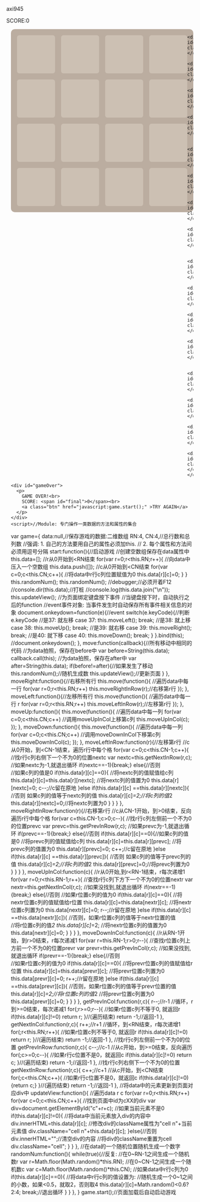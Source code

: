axi945
<html>
  <head>
    <title>标题</title>
    <meta charset="utf-8">
   <style>
	#gridPanel{width:480px; height:480px;
  margin:0 auto; position:relative;
  background:#bbada0; border-radius:10px;
}
.grid,.cell{
  width:100px; height:100px; border-radius:6px;
}
.grid{float:left;
  background:#ccc0b3; margin:16px 0 0 16px;
}
.cell{
  position:absolute;
  font-size:60px;
  text-align:center;
  line-height:100px;
  color:#fff;
}
[id^="c0"]{top:16px;}
[id^="c1"]{top:132px;}
[id^="c2"]{top:248px;}
[id^="c3"]{top:364px;}

[id$="0"]{left:16px;}
[id$="1"]{left:132px;}
[id$="2"]{left:248px;}
[id$="3"]{left:364px;}

.n2{background-color:#eee3da}
.n4{background-color:#ede0c8}
.n8{background-color:#f2b179}
.n16{background-color:#f59563}
.n32{background-color:#f67c5f}
.n64{background-color:#f65e3b}
.n128{background-color:#edcf72}
.n256{background-color:#edcc61}
.n512{background-color:#9c0}
.n1024{background-color:#33b5e5}
.n2048{background-color:#09c}
.n4096{background-color:#a6c}
.n8192{background-color:#93c}
.n2,.n4{color:#776e65}
.n1024,.n2048,.n4096,.n8192{font-size:40px}

p{
  width:480px; margin:0 auto;
  font-size:40px; font-family:Arial;
  font-weight:bold; padding-top:15px;
}
#gameOver{ display:none;
  position:absolute; 
  top:0; left:0; right:0; bottom:0;
  background:rgba(55,55,55,.5);
}
#gameOver>p{
  width:300px; height:200px;
  position:absolute; top:50%; left:50%;
  margin-left:-150px; margin-top:-100px;
  background:#fff; 
  
  text-align:center; line-height:1.5em;
  border-radius:10px; border:1px solid #edcf72;
}
#gameOver .btn{
  padding:10px;
  color:#fff;
  background:#9f8d77;
  border-radius:6px;
  text-decoration:none;
}
   </style>
  </head>
  <body>
<!--p>span#score      -->
    <p>SCORE:<span id="score">0</span></p>
<!--div#gridPanel>div.grid*16+div#c00.cell*16 -->
    <div id="gridPanel">
      <div class="grid"></div>
      <div class="grid"></div>
      <div class="grid"></div>
      <div class="grid"></div>
      <div class="grid"></div>
      <div class="grid"></div>
      <div class="grid"></div>
      <div class="grid"></div>
      <div class="grid"></div>
      <div class="grid"></div>
      <div class="grid"></div>
      <div class="grid"></div>
      <div class="grid"></div>
      <div class="grid"></div>
      <div class="grid"></div>
      <div class="grid"></div>

      <div id="c00" class="cell"></div>
      <div id="c01" class="cell"></div>
      <div id="c02" class="cell"></div>
      <div id="c03" class="cell"></div>

      <div id="c10" class="cell"></div>
      <div id="c11" class="cell"></div>
      <div id="c12" class="cell"></div>
      <div id="c13" class="cell"></div>

      <div id="c20" class="cell"></div>
      <div id="c21" class="cell"></div>
      <div id="c22" class="cell"></div>
      <div id="c23" class="cell"></div>

      <div id="c30" class="cell"></div>
      <div id="c31" class="cell"></div>
      <div id="c32" class="cell"></div>
      <div id="c33" class="cell"></div>
    </div>
<!--     div#gameOver>div+p>br+span#final+br+a.btn -->
    <div id="gameOver">
      <p>
        GAME OVER!<br>
        SCORE: <span id="final">0</span><br>
        <a class="btn" href="javascript:game.start();" >TRY AGAIN</a>
      </p>
    </div>
    <script>//Module: 专门操作一类数据的方法和属性的集合
var game={
  data:null,//保存游戏的数据:二维数组
  RN:4, CN:4,//总行数和总列数
  //强调: 1. 自己的方法要用自己的属性必须加this.
  //      2. 每个属性和方法间必须用逗号分隔
  start:function(){//启动游戏
    //创建空数组保存在data属性中
    this.data=[];
    //r从0开始到<RN结束
    for(var r=0;r<this.RN;r++){
      //向data中压入一个空数组
      this.data.push([]);
      //c从0开始到<CN结束
      for(var c=0;c<this.CN;c++){
        //将data中r行c列位置赋值为0
        this.data[r][c]=0;
      }
    }
    this.randomNum(); this.randomNum();
    //debugger;//必须开着F12
    //console.dir(this.data);//打桩
    //console.log(this.data.join("\n"));
    this.updateView();
    //为页面绑定键盘按下事件
    //当键盘按下时，自动执行之后的function
    //event事件对象: 当事件发生时自动保存所有事件相关信息的对象
    document.onkeydown=function(e){//event
      switch(e.keyCode){//判断e.keyCode
        //是37: 就左移
        case 37: this.moveLeft(); break;
        //是38: 就上移
        case 38: this.moveUp(); break;
        //是39: 就右移
        case 39: this.moveRight(); break;
        //是40: 就下移
        case 40: this.moveDown(); break;
      }
    }.bind(this);
    //document.onkeydown();
  },
  move:function(callback){//所有移动中相同的代码
    //为data拍照，保存在before中
    var before=String(this.data);
    callback.call(this);
    //为data拍照，保存在after中
    var after=String(this.data);
    if(before!=after){//如果发生了移动
      this.randomNum();//随机生成数
      this.updateView();//更新页面
    }
  },
  moveRight:function(){//右移所有行
    this.move(function(){
      //遍历data中每一行
      for(var r=0;r<this.RN;r++)
        this.moveRightInRow(r);//右移第r行
    });
  },
  moveLeft:function(){//左移所有行
    this.move(function(){
      //遍历data中每一行  r
      for(var r=0;r<this.RN;r++)
        this.moveLeftInRow(r);//左移第r行
    });
  },
  moveUp:function(){
    this.move(function(){
      //遍历data中每一列
      for(var c=0;c<this.CN;c++)
        //调用moveUpInCol上移第c列
        this.moveUpInCol(c);
    });
  },
  moveDown:function(){
    this.move(function(){
      //遍历data中每一列
      for(var c=0;c<this.CN;c++)
        //调用moveDownInCol下移第c列
        this.moveDownInCol(c);
    });
  },
  moveLeftInRow:function(r){//左移第r行
    //c从0开始，到<CN-1结束，遍历r行中每个格
    for(var c=0;c<this.CN-1;c++){
      //找r行c列右侧下一个不为0的位置nextc
      var nextc=this.getNextInRow(r,c);
      //如果nextc为-1,就退出循环
      if(nextc==-1){break;}
      else{//否则  
        //如果c列的值是0
        if(this.data[r][c]==0){
          //将nextc列的值赋值给c列
          this.data[r][c]=this.data[r][nextc];
          //将nextc列的值置为0
          this.data[r][nextc]=0;
          c--;//c留在原地
        }else if(this.data[r][c]
                  ==this.data[r][nextc]){
        //否则 如果c列的值等于nextc列的值
          this.data[r][c]*=2;//将c列的值*2
          this.data[r][nextc]=0;//将nextc列置为0 
        }
      }
    }
  },
  moveRightInRow:function(r){//右移第r行
    //c从CN-1开始，到>0结束，反向遍历r行中每个格
    for(var c=this.CN-1;c>0;c--){
      //找r行c列左侧前一个不为0的位置prevc
      var prevc=this.getPrevInRow(r,c);
      //如果prevc为-1,就退出循环
      if(prevc==-1){break;}
      else{//否则
        if(this.data[r][c]==0){//如果c列的值是0
          //将prevc列的值赋值给c列
          this.data[r][c]=this.data[r][prevc];
          //将prevc列的值置为0
          this.data[r][prevc]=0;
          c++;//c留在原地
        }else if(this.data[r][c]
                  ==this.data[r][prevc]){
          //否则 如果c列的值等于prevc列的值
          this.data[r][c]*=2;//将c列的值*2
          this.data[r][prevc]=0;//将prevc列置为0
        }
      }
    }
  },
  moveUpInCol:function(c){
      //r从0开始,到r<RN-1结束，r每次递增1
    for(var r=0;r<this.RN-1;r++){
        //查找r行c列下方下一个不为0的位置nextr
      var nextr=this.getNextInCol(r,c);
      //如果没找到,就退出循环
      if(nextr==-1){break;}
      else{//否则
          //如果r位置c列的值为0
          if(this.data[r][c]==0){
            //将nextr位置c列的值赋值给r位置
            this.data[r][c]=this.data[nextr][c];
            //将nextr位置c列置为0
            this.data[nextr][c]=0;
            r--;//r留在原地
          }else if(this.data[r][c]
                    ==this.data[nextr][c]){
          //否则，如果r位置c列的值等于nextr位置的值          
            //将r位置c列的值*2
            this.data[r][c]*=2;
            //将nextr位置c列的值置为0
            this.data[nextr][c]=0;
          }
      }
    }
  },
  moveDownInCol:function(c){
      //r从RN-1开始，到r>0结束，r每次递减1
    for(var r=this.RN-1;r>0;r--){
      //查找r位置c列上方前一个不为0的位置prevr
      var prevr=this.getPrevInCol(r,c);
      //如果没找到,就退出循环
      if(prevr==-1){break;}
      else{//否则  
        //如果r位置c列的值为0
        if(this.data[r][c]==0){
          //将prevr位置c列的值赋值给r位置
          this.data[r][c]=this.data[prevr][c];
          //将prevr位置c列置为0
          this.data[prevr][c]=0;
          r++;//r留在原地
        }else if(this.data[r][c]
                  ==this.data[prevr][c]){
        //否则，如果r位置c列的值等于prevr位置的值
          this.data[r][c]*=2;//将r位置c列的值*2
          //将prevr位置c列置为0
          this.data[prevr][c]=0;
        }
      }
    }
  },
  getPrevInCol:function(r,c){
    r--;//r-1
    //循环，r到>=0结束，每次递减1
    for(;r>=0;r--){
      //如果r位置c列不等于0, 就返回r
      if(this.data[r][c]!=0) return r;
    }//(遍历结束)
    return -1;//返回-1
  },
  getNextInCol:function(r,c){
    r++;//r+1
    //循环，到<RN结束，r每次递增1
    for(;r<this.RN;r++){
      //如果r位置c列不等于0, 就返回r
      if(this.data[r][c]!=0) return r;
    }//(遍历结束)
    return -1;//返回-1
  },
  //找r行c列左侧前一个不为0的位置
  getPrevInRow:function(r,c){
    c--;//c-1
    //从c开始，到>=0结束，反向遍历
    for(;c>=0;c--){
      //如果r行c位置不是0，就返回c
      if(this.data[r][c]!=0) return c;
    }//(遍历结束)
    return -1;//返回-1
  },
  //找r行c列右侧下一个不为0的位置
  getNextInRow:function(r,c){
    c++;//c+1
    //从c开始，到<CN结束
    for(;c<this.CN;c++){
      //如果r行c位置不是0，就返回c
      if(this.data[r][c]!=0){return c;}
    }//(遍历结束)
    return -1;//返回-1
  },
  //将data中的元素更新到页面对应div中
  updateView:function(){
    //遍历data  r   c
    for(var r=0;r<this.RN;r++)
      for(var c=0;c<this.CN;c++){
        //找到页面中id为cXX的div
        var div=document.getElementById("c"+r+c);
        //如果当前元素不是0
        if(this.data[r][c]!=0){
          //将data中当前元素放入div的内容中
          div.innerHTML=this.data[r][c];
          //修改div的className属性为"cell n"+当前元素值
          div.className="cell n"+this.data[r][c];
        }else{//否则
          div.innerHTML="";//清空div的内容
          //将div的className重置为cell
          div.className="cell";
        }
      }
  },
  //在data的一个随机位置随机生成一个数字
  randomNum:function(){
    while(true){//反复:
      //在0~RN-1之间生成一个随机数r
      var r=Math.floor(Math.random()*this.RN);
      //在0~CN-1之间生成一个随机数c
      var c=Math.floor(Math.random()*this.CN);
      //如果data中r行c列为0
      if(this.data[r][c]==0){
        //将data中r行c列的值设置为: 
          //随机生成一个0~1之间的小数，如果<0.5，就取2，否则取4
        this.data[r][c]=Math.random()<0.6?2:4;
        break;//退出循环
      }
    }
  },
}
game.start();//页面加载后自动启动游戏</script>
  </body>
</html>
